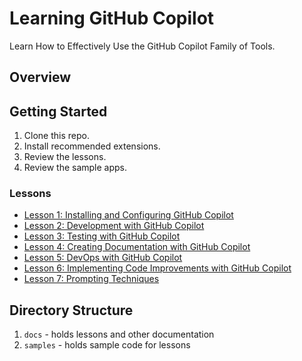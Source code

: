 # Learning GitHub Copilot

Learn How to Effectively Use the GitHub Copilot Family of Tools.

## Overview

## Getting Started

1. Clone this repo.
1. Install recommended extensions.
1. Review the lessons.
1. Review the sample apps.

### Lessons

- [Lesson 1: Installing and Configuring GitHub Copilot](docs/1-installing-copilot.md)
- [Lesson 2: Development with GitHub Copilot](docs/2-development-with-copilot.md)
- [Lesson 3: Testing with GitHub Copilot](docs/3-testing-with-copilot.md)
- [Lesson 4: Creating Documentation with GitHub Copilot](docs/4-creating-documentation-with-copilot.md)
- [Lesson 5: DevOps with GitHub Copilot](docs/5-devops-with-copilot.md)
- [Lesson 6: Implementing Code Improvements with GitHub Copilot](docs/6-code-improvements-with-copilot.md)
- [Lesson 7: Prompting Techniques](docs/7-prompting-techniques.md)

## Directory Structure

1. `docs` - holds lessons and other documentation
1. `samples` - holds sample code for lessons
